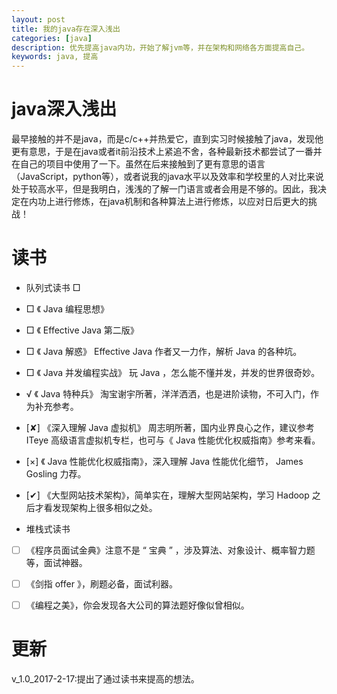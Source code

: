 ```yaml
---
layout: post
title: 我的java存在深入浅出
categories: [java]
description: 优先提高java内功，开始了解jvm等，并在架构和网络各方面提高自己。
keywords: java, 提高
---
```


# java深入浅出

最早接触的并不是java，而是c/c++并热爱它，直到实习时候接触了java，发现他更有意思，于是在java或者it前沿技术上紧追不舍，各种最新技术都尝试了一番并在自己的项目中使用了一下。虽然在后来接触到了更有意思的语言（JavaScript，python等），或者说我的java水平以及效率和学校里的人对比来说处于较高水平，但是我明白，浅浅的了解一门语言或者会用是不够的。因此，我决定在内功上进行修炼，在java机制和各种算法上进行修炼，以应对日后更大的挑战！

# 读书
- 队列式读书
□
- □ 《 Java 编程思想》
- □ 《 Effective Java 第二版》
- □ 《 Java 解惑》 Effective Java 作者又一力作，解析 Java 的各种坑。
- □ 《 Java 并发编程实战》 玩 Java ，怎么能不懂并发，并发的世界很奇妙。
- √ 《 Java 特种兵》 淘宝谢宇所著，洋洋洒洒，也是进阶读物，不可入门，作为补充参考。
- [✘] 《深入理解 Java 虚拟机》 周志明所著，国内业界良心之作，建议参考 ITeye 高级语言虚拟机专栏，也可与《 Java 性能优化权威指南》参考来看。
- [×] 《 Java 性能优化权威指南》，深入理解 Java 性能优化细节， James Gosling 力荐。
- [✔] 《大型网站技术架构》，简单实在，理解大型网站架构，学习 Hadoop 之后才看发现架构上很多相似之处。

- 堆栈式读书

- [ ] 《程序员面试金典》注意不是 “ 宝典 ” ，涉及算法、对象设计、概率智力题等，面试神器。

- [ ] 《剑指 offer 》，刷题必备，面试利器。

- [ ] 《编程之美》，你会发现各大公司的算法题好像似曾相似。





# 更新

v_1.0_2017-2-17:提出了通过读书来提高的想法。
